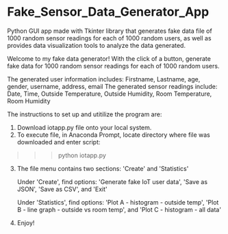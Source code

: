 # Fake_Sensor_Data_Generator_App
Python GUI app made with Tkinter library that generates fake data file of 1000 random sensor readings for each of 1000 random users, as well as provides data visualization tools to analyze the data generated.

Welcome to my fake data generator!
With the click of a button, generate fake data for 1000 random sensor readings for each of 1000 random users.

The generated user information includes: Firstname, Lastname, age, gender, username, address, email
The generated sensor readings include: Date, Time, Outside Temperature, Outside Humidity,  Room Temperature, Room Humidity

The instructions to set up and utitilize the program are:
1. Download iotapp.py file onto your local system.
2. To execute file, in Anaconda Prompt, locate directory where file was downloaded and enter script:
>>> python iotapp.py
3.  The file menu contains two sections: 'Create' and 'Statistics'

    Under 'Create', find options: 
        'Generate fake IoT user data', 
        'Save as JSON',
        'Save as CSV',
         and 'Exit'
         
    Under 'Statistics', find options: 
        'Plot A - histogram - outside temp',
        'Plot B - line graph - outside vs room temp',
        and 'Plot C - histogram - all data'
4. Enjoy!
